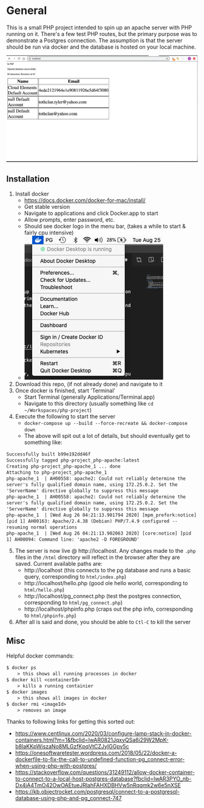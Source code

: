 # General

This is a small PHP project intended to spin up an apache server with PHP running on it. There's a few test PHP routes, but the primary purpose was to demonstrate a Postgres connection. The assumption is that the server should be run via docker and the database is hosted on your local machine.

![Running localhost](https://github.com/tyltot/php-test/blob/master/docs/running-app-example.png)

## Installation

1. Install docker
	* https://docs.docker.com/docker-for-mac/install/
	* Get stable version
	* Navigate to applications and click Docker.app to start
	* Allow prompts, enter password, etc.
	* Should see docker logo in the menu bar, (takes a while to start & fairly cpu intensive)
	* ![Running docker](https://github.com/tyltot/php-test/blob/master/docs/docker-desktop-running.png)
2. Download this repo, (if not already done) and navigate to it
3. Once docker is finished, start 'Terminal'
    * Start Terminal (generally Applications/Terminal.app)
    * Navigate to this directory (usually something like `cd ~/Workspaces/php-project`)
4. Execute the following to start the server
    * `docker-compose up --build --force-recreate && docker-compose down`
    * The above will spit out a lot of details, but should eventually get to something like:
```
Successfully built b99e192dd46f
Successfully tagged php-project_php-apache:latest
Creating php-project_php-apache_1 ... done
Attaching to php-project_php-apache_1
php-apache_1  | AH00558: apache2: Could not reliably determine the server's fully qualified domain name, using 172.25.0.2. Set the 'ServerName' directive globally to suppress this message
php-apache_1  | AH00558: apache2: Could not reliably determine the server's fully qualified domain name, using 172.25.0.2. Set the 'ServerName' directive globally to suppress this message
php-apache_1  | [Wed Aug 26 04:21:13.901794 2020] [mpm_prefork:notice] [pid 1] AH00163: Apache/2.4.38 (Debian) PHP/7.4.9 configured -- resuming normal operations
php-apache_1  | [Wed Aug 26 04:21:13.902063 2020] [core:notice] [pid 1] AH00094: Command line: 'apache2 -D FOREGROUND'
```
5. The server is now live @ http://localhost. Any changes made to the `.php` files in the `/html` directory will reflect in the browser after they are saved. Current available paths are:
	* http://localhost (this connects to the pg database and runs a basic query, corresponding to `html/index.php`)
	* http://localhost/hello.php (good ole hello world, corresponding to `html/hello.php`)
	* http://localhost/pg_connect.php (test the postgres connection, corresponding to `html/pg_connect.php`)
	* http://localhost/phpinfo.php (craps out the php info, corresponding to `html/phpinfo.php`)
6. After all is said and done, you should be able to `Ctl-C` to kill the server

## Misc
Helpful docker commands:
```
$ docker ps 
	> this shows all running processes in docker
$ docker kill <containerId>
	> kills a running containier
$ docker images
	> this shows all images in docker
$ docker rmi <imageId>
	> removes an image
```

Thanks to following links for getting this sorted out:
* https://www.centlinux.com/2020/03/configure-lamp-stack-in-docker-containers.html?m=1&fbclid=IwAR0821JqxyQSa6i29W2MpK-b8laKKpWiszaNo8MLGzfKpqVtCZJyIGGpv5c
* https://onesoftwaretester.wordpress.com/2018/05/22/docker-a-dockerfile-to-fix-the-call-to-undefined-function-pg_connect-error-when-using-php-with-postgres/
* https://stackoverflow.com/questions/31249112/allow-docker-container-to-connect-to-a-local-host-postgres-database?fbclid=IwAR3PYO_nb-Dx4jA4TmO42OwOAEtueJRlahFAHXDBHVw5nRqqmk2w6e5nXSE
* https://kb.objectrocket.com/postgresql/connect-to-a-postgresql-database-using-php-and-pg_connect-747
